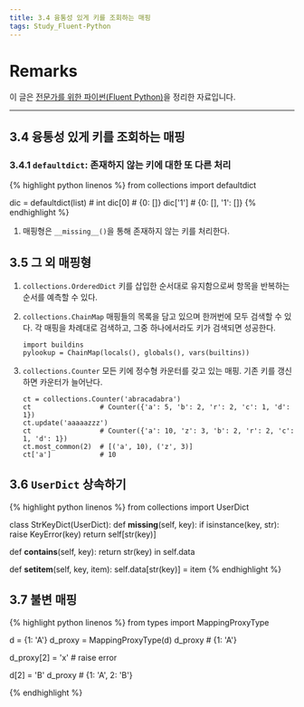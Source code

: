 ```yaml
---
title: 3.4 융통성 있게 키를 조회하는 매핑
tags: Study_Fluent-Python
---
```


# Remarks
이 글은 [전문가를 위한 파이썬(Fluent Python)](https://books.google.co.kr/books/about/%EC%A0%84%EB%AC%B8%EA%B0%80%EB%A5%BC_%EC%9C%84%ED%95%9C_%ED%8C%8C%EC%9D%B4%EC%8D%AC.html?id=NJpIDwAAQBAJ&printsec=frontcover&source=kp_read_button&redir_esc=y#v=onepage&q&f=false)을 정리한 자료입니다.

<!--more-->

---

## 3.4 융통성 있게 키를 조회하는 매핑
### 3.4.1 `defaultdict`: 존재하지 않는 키에 대한 또 다른 처리

{% highlight python linenos %}
from collections import defaultdict


dic = defaultdict(list)  # int
dic[0]    # {0: []}
dic['1']  # {0: [], '1': []}
{% endhighlight %}

1. 매핑형은 `__missing__()`을 통해 존재하지 않는 키를 처리한다.


## 3.5 그 외 매핑형
1. `collections.OrderedDict`
키를 삽입한 순서대로 유지함으로써 항목을 반복하는 순서를 예측할 수 있다.

2. `collections.ChainMap`
매핑들의 목록을 담고 있으며 한꺼번에 모두 검색할 수 있다. 각 매핑을 차례대로 검색하고, 그중 하나에서라도 키가 검색되면 성공한다.

       import buildins
       pylookup = ChainMap(locals(), globals(), vars(builtins))

3. `collections.Counter`
모든 키에 정수형 카운터를 갖고 있는 매핑. 기존 키를 갱신하면 카운터가 늘어난다.
       
       ct = collections.Counter('abracadabra')
       ct                 # Counter({'a': 5, 'b': 2, 'r': 2, 'c': 1, 'd': 1})
       ct.update('aaaaazzz')
       ct                 # Counter({'a': 10, 'z': 3, 'b': 2, 'r': 2, 'c': 1, 'd': 1})
       ct.most_common(2)  # [('a', 10), ('z', 3)]
       ct['a']            # 10


## 3.6 `UserDict` 상속하기
{% highlight python linenos %}
from collections import UserDict


class StrKeyDict(UserDict):
  def __missing__(self, key):
    if isinstance(key, str):
      raise KeyError(key)
    return self[str(key)]
  
  def __contains__(self, key):
    return str(key) in self.data
  
  def __setitem__(self, key, item):
    self.data[str(key)] = item
{% endhighlight %}


## 3.7 불변 매핑
{% highlight python linenos %}
from types import MappingProxyType

d = {1: 'A'}
d_proxy = MappingProxyType(d)
d_proxy  # {1: 'A'}

d_proxy[2] = 'x'  # raise error

d[2] = 'B'
d_proxy  # {1: 'A', 2: 'B'}

{% endhighlight %}
